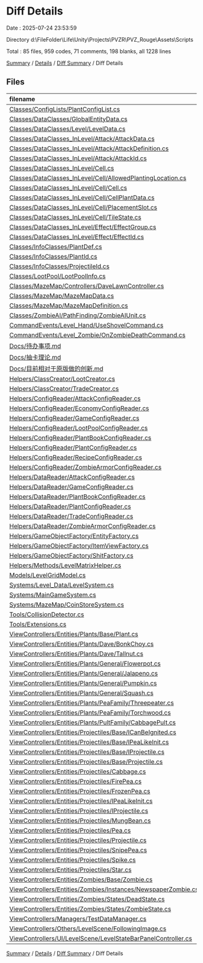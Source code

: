 # Diff Details

Date : 2025-07-24 23:53:59

Directory d:\\FileFolder\\Life\\Unity\\Projects\\PVZR\\PVZ_Rouge\\Assets\\Scripts

Total : 85 files,  959 codes, 71 comments, 198 blanks, all 1228 lines

[Summary](results.md) / [Details](details.md) / [Diff Summary](diff.md) / Diff Details

## Files
| filename | language | code | comment | blank | total |
| :--- | :--- | ---: | ---: | ---: | ---: |
| [Classes/ConfigLists/PlantConfigList.cs](/Classes/ConfigLists/PlantConfigList.cs) | C# | 1 | 0 | 0 | 1 |
| [Classes/DataClasses/GlobalEntityData.cs](/Classes/DataClasses/GlobalEntityData.cs) | C# | 7 | 0 | 0 | 7 |
| [Classes/DataClasses/Level/LevelData.cs](/Classes/DataClasses/Level/LevelData.cs) | C# | -3 | 0 | 1 | -2 |
| [Classes/DataClasses\_InLevel/Attack/AttackData.cs](/Classes/DataClasses_InLevel/Attack/AttackData.cs) | C# | 10 | 1 | 2 | 13 |
| [Classes/DataClasses\_InLevel/Attack/AttackDefinition.cs](/Classes/DataClasses_InLevel/Attack/AttackDefinition.cs) | C# | 1 | 0 | 0 | 1 |
| [Classes/DataClasses\_InLevel/Attack/AttackId.cs](/Classes/DataClasses_InLevel/Attack/AttackId.cs) | C# | 13 | 0 | 1 | 14 |
| [Classes/DataClasses\_InLevel/Cell.cs](/Classes/DataClasses_InLevel/Cell.cs) | C# | -89 | -6 | -20 | -115 |
| [Classes/DataClasses\_InLevel/Cell/AllowedPlantingLocation.cs](/Classes/DataClasses_InLevel/Cell/AllowedPlantingLocation.cs) | C# | 58 | 7 | 11 | 76 |
| [Classes/DataClasses\_InLevel/Cell/Cell.cs](/Classes/DataClasses_InLevel/Cell/Cell.cs) | C# | 43 | 4 | 9 | 56 |
| [Classes/DataClasses\_InLevel/Cell/CellPlantData.cs](/Classes/DataClasses_InLevel/Cell/CellPlantData.cs) | C# | 109 | 0 | 15 | 124 |
| [Classes/DataClasses\_InLevel/Cell/PlacementSlot.cs](/Classes/DataClasses_InLevel/Cell/PlacementSlot.cs) | C# | 10 | 3 | 0 | 13 |
| [Classes/DataClasses\_InLevel/Cell/TileState.cs](/Classes/DataClasses_InLevel/Cell/TileState.cs) | C# | 13 | 0 | 0 | 13 |
| [Classes/DataClasses\_InLevel/Effect/EffectGroup.cs](/Classes/DataClasses_InLevel/Effect/EffectGroup.cs) | C# | 16 | 0 | 3 | 19 |
| [Classes/DataClasses\_InLevel/Effect/EffectId.cs](/Classes/DataClasses_InLevel/Effect/EffectId.cs) | C# | 1 | 0 | 0 | 1 |
| [Classes/InfoClasses/PlantDef.cs](/Classes/InfoClasses/PlantDef.cs) | C# | 4 | 0 | 1 | 5 |
| [Classes/InfoClasses/PlantId.cs](/Classes/InfoClasses/PlantId.cs) | C# | 7 | 0 | 0 | 7 |
| [Classes/InfoClasses/ProjectileId.cs](/Classes/InfoClasses/ProjectileId.cs) | C# | 7 | 0 | 0 | 7 |
| [Classes/LootPool/LootPoolInfo.cs](/Classes/LootPool/LootPoolInfo.cs) | C# | 37 | 0 | 8 | 45 |
| [Classes/MazeMap/Controllers/DaveLawnController.cs](/Classes/MazeMap/Controllers/DaveLawnController.cs) | C# | 3 | 0 | 2 | 5 |
| [Classes/MazeMap/MazeMapData.cs](/Classes/MazeMap/MazeMapData.cs) | C# | 5 | 1 | 4 | 10 |
| [Classes/MazeMap/MazeMapDefinition.cs](/Classes/MazeMap/MazeMapDefinition.cs) | C# | 3 | 1 | 1 | 5 |
| [Classes/ZombieAI/PathFinding/ZombieAIUnit.cs](/Classes/ZombieAI/PathFinding/ZombieAIUnit.cs) | C# | 4 | 0 | 1 | 5 |
| [CommandEvents/Level\_Hand/UseShovelCommand.cs](/CommandEvents/Level_Hand/UseShovelCommand.cs) | C# | 0 | -1 | 0 | -1 |
| [CommandEvents/Level\_Zombie/OnZombieDeathCommand.cs](/CommandEvents/Level_Zombie/OnZombieDeathCommand.cs) | C# | 1 | 0 | 1 | 2 |
| [Docs/待办事项.md](/Docs/%E5%BE%85%E5%8A%9E%E4%BA%8B%E9%A1%B9.md) | Markdown | -3 | 0 | 0 | -3 |
| [Docs/抽卡理论.md](/Docs/%E6%8A%BD%E5%8D%A1%E7%90%86%E8%AE%BA.md) | Markdown | 23 | 0 | 18 | 41 |
| [Docs/目前相对于原版做的创新.md](/Docs/%E7%9B%AE%E5%89%8D%E7%9B%B8%E5%AF%B9%E4%BA%8E%E5%8E%9F%E7%89%88%E5%81%9A%E7%9A%84%E5%88%9B%E6%96%B0.md) | Markdown | 1 | 0 | 0 | 1 |
| [Helpers/ClassCreator/LootCreator.cs](/Helpers/ClassCreator/LootCreator.cs) | C# | 42 | 28 | 7 | 77 |
| [Helpers/ClassCreator/TradeCreator.cs](/Helpers/ClassCreator/TradeCreator.cs) | C# | 24 | 0 | 7 | 31 |
| [Helpers/ConfigReader/AttackConfigReader.cs](/Helpers/ConfigReader/AttackConfigReader.cs) | C# | 39 | 0 | 10 | 49 |
| [Helpers/ConfigReader/EconomyConfigReader.cs](/Helpers/ConfigReader/EconomyConfigReader.cs) | C# | 129 | 10 | 30 | 169 |
| [Helpers/ConfigReader/GameConfigReader.cs](/Helpers/ConfigReader/GameConfigReader.cs) | C# | 75 | 3 | 16 | 94 |
| [Helpers/ConfigReader/LootPoolConfigReader.cs](/Helpers/ConfigReader/LootPoolConfigReader.cs) | C# | 92 | 8 | 15 | 115 |
| [Helpers/ConfigReader/PlantBookConfigReader.cs](/Helpers/ConfigReader/PlantBookConfigReader.cs) | C# | 41 | 0 | 10 | 51 |
| [Helpers/ConfigReader/PlantConfigReader.cs](/Helpers/ConfigReader/PlantConfigReader.cs) | C# | 111 | 1 | 22 | 134 |
| [Helpers/ConfigReader/RecipeConfigReader.cs](/Helpers/ConfigReader/RecipeConfigReader.cs) | C# | 88 | 10 | 15 | 113 |
| [Helpers/ConfigReader/ZombieArmorConfigReader.cs](/Helpers/ConfigReader/ZombieArmorConfigReader.cs) | C# | 40 | 1 | 10 | 51 |
| [Helpers/DataReader/AttackConfigReader.cs](/Helpers/DataReader/AttackConfigReader.cs) | C# | -38 | 0 | -9 | -47 |
| [Helpers/DataReader/GameConfigReader.cs](/Helpers/DataReader/GameConfigReader.cs) | C# | -74 | -3 | -15 | -92 |
| [Helpers/DataReader/PlantBookConfigReader.cs](/Helpers/DataReader/PlantBookConfigReader.cs) | C# | -40 | 0 | -9 | -49 |
| [Helpers/DataReader/PlantConfigReader.cs](/Helpers/DataReader/PlantConfigReader.cs) | C# | -79 | -1 | -16 | -96 |
| [Helpers/DataReader/TradeConfigReader.cs](/Helpers/DataReader/TradeConfigReader.cs) | C# | -179 | -9 | -36 | -224 |
| [Helpers/DataReader/ZombieArmorConfigReader.cs](/Helpers/DataReader/ZombieArmorConfigReader.cs) | C# | -39 | -1 | -9 | -49 |
| [Helpers/GameObjectFactory/EntityFactory.cs](/Helpers/GameObjectFactory/EntityFactory.cs) | C# | 4 | 1 | 0 | 5 |
| [Helpers/GameObjectFactory/ItemViewFactory.cs](/Helpers/GameObjectFactory/ItemViewFactory.cs) | C# | 1 | 0 | 2 | 3 |
| [Helpers/GameObjectFactory/ShitFactory.cs](/Helpers/GameObjectFactory/ShitFactory.cs) | C# | 1 | 0 | 2 | 3 |
| [Helpers/Methods/LevelMatrixHelper.cs](/Helpers/Methods/LevelMatrixHelper.cs) | C# | 1 | 0 | 1 | 2 |
| [Models/LevelGridModel.cs](/Models/LevelGridModel.cs) | C# | -16 | 1 | 1 | -14 |
| [Systems/Level\_Data/LevelSystem.cs](/Systems/Level_Data/LevelSystem.cs) | C# | 0 | 1 | 0 | 1 |
| [Systems/MainGameSystem.cs](/Systems/MainGameSystem.cs) | C# | 1 | 0 | 1 | 2 |
| [Systems/MazeMap/CoinStoreSystem.cs](/Systems/MazeMap/CoinStoreSystem.cs) | C# | 16 | 0 | 2 | 18 |
| [Tools/CollisionDetector.cs](/Tools/CollisionDetector.cs) | C# | 4 | 2 | 5 | 11 |
| [Tools/Extensions.cs](/Tools/Extensions.cs) | C# | 16 | 8 | 1 | 25 |
| [ViewControllers/Entities/Plants/Base/Plant.cs](/ViewControllers/Entities/Plants/Base/Plant.cs) | C# | 10 | 0 | 1 | 11 |
| [ViewControllers/Entities/Plants/Dave/BonkChoy.cs](/ViewControllers/Entities/Plants/Dave/BonkChoy.cs) | C# | 41 | 0 | 7 | 48 |
| [ViewControllers/Entities/Plants/Dave/Tallnut.cs](/ViewControllers/Entities/Plants/Dave/Tallnut.cs) | C# | 15 | 0 | 2 | 17 |
| [ViewControllers/Entities/Plants/General/Flowerpot.cs](/ViewControllers/Entities/Plants/General/Flowerpot.cs) | C# | 3 | 0 | 0 | 3 |
| [ViewControllers/Entities/Plants/General/Jalapeno.cs](/ViewControllers/Entities/Plants/General/Jalapeno.cs) | C# | 38 | 0 | 8 | 46 |
| [ViewControllers/Entities/Plants/General/Pumpkin.cs](/ViewControllers/Entities/Plants/General/Pumpkin.cs) | C# | 23 | 0 | 3 | 26 |
| [ViewControllers/Entities/Plants/General/Squash.cs](/ViewControllers/Entities/Plants/General/Squash.cs) | C# | 64 | 0 | 11 | 75 |
| [ViewControllers/Entities/Plants/PeaFamily/Threepeater.cs](/ViewControllers/Entities/Plants/PeaFamily/Threepeater.cs) | C# | 1 | 0 | 0 | 1 |
| [ViewControllers/Entities/Plants/PeaFamily/Torchwood.cs](/ViewControllers/Entities/Plants/PeaFamily/Torchwood.cs) | C# | 31 | 0 | 6 | 37 |
| [ViewControllers/Entities/Plants/PultFamily/CabbagePult.cs](/ViewControllers/Entities/Plants/PultFamily/CabbagePult.cs) | C# | 41 | 0 | 8 | 49 |
| [ViewControllers/Entities/Projectiles/Base/ICanBeIgnited.cs](/ViewControllers/Entities/Projectiles/Base/ICanBeIgnited.cs) | C# | 12 | 0 | 1 | 13 |
| [ViewControllers/Entities/Projectiles/Base/IPeaLikeInit.cs](/ViewControllers/Entities/Projectiles/Base/IPeaLikeInit.cs) | C# | 9 | 0 | 1 | 10 |
| [ViewControllers/Entities/Projectiles/Base/IProjectile.cs](/ViewControllers/Entities/Projectiles/Base/IProjectile.cs) | C# | 7 | 0 | 1 | 8 |
| [ViewControllers/Entities/Projectiles/Base/Projectile.cs](/ViewControllers/Entities/Projectiles/Base/Projectile.cs) | C# | 14 | 0 | 4 | 18 |
| [ViewControllers/Entities/Projectiles/Cabbage.cs](/ViewControllers/Entities/Projectiles/Cabbage.cs) | C# | 31 | 0 | 6 | 37 |
| [ViewControllers/Entities/Projectiles/FirePea.cs](/ViewControllers/Entities/Projectiles/FirePea.cs) | C# | 40 | 0 | 6 | 46 |
| [ViewControllers/Entities/Projectiles/FrozenPea.cs](/ViewControllers/Entities/Projectiles/FrozenPea.cs) | C# | 2 | 0 | 1 | 3 |
| [ViewControllers/Entities/Projectiles/IPeaLikeInit.cs](/ViewControllers/Entities/Projectiles/IPeaLikeInit.cs) | C# | -9 | 0 | -1 | -10 |
| [ViewControllers/Entities/Projectiles/IProjectile.cs](/ViewControllers/Entities/Projectiles/IProjectile.cs) | C# | -7 | 0 | -1 | -8 |
| [ViewControllers/Entities/Projectiles/MungBean.cs](/ViewControllers/Entities/Projectiles/MungBean.cs) | C# | 2 | 0 | 1 | 3 |
| [ViewControllers/Entities/Projectiles/Pea.cs](/ViewControllers/Entities/Projectiles/Pea.cs) | C# | 24 | 0 | 3 | 27 |
| [ViewControllers/Entities/Projectiles/Projectile.cs](/ViewControllers/Entities/Projectiles/Projectile.cs) | C# | -14 | 0 | -2 | -16 |
| [ViewControllers/Entities/Projectiles/SnipePea.cs](/ViewControllers/Entities/Projectiles/SnipePea.cs) | C# | 2 | 0 | 1 | 3 |
| [ViewControllers/Entities/Projectiles/Spike.cs](/ViewControllers/Entities/Projectiles/Spike.cs) | C# | 2 | 0 | 1 | 3 |
| [ViewControllers/Entities/Projectiles/Star.cs](/ViewControllers/Entities/Projectiles/Star.cs) | C# | 4 | 0 | 1 | 5 |
| [ViewControllers/Entities/Zombies/Base/Zombie.cs](/ViewControllers/Entities/Zombies/Base/Zombie.cs) | C# | 10 | 1 | 6 | 17 |
| [ViewControllers/Entities/Zombies/Instances/NewspaperZombie.cs](/ViewControllers/Entities/Zombies/Instances/NewspaperZombie.cs) | C# | 1 | 0 | 0 | 1 |
| [ViewControllers/Entities/Zombies/States/DeadState.cs](/ViewControllers/Entities/Zombies/States/DeadState.cs) | C# | 11 | 0 | 1 | 12 |
| [ViewControllers/Entities/Zombies/States/ZombieState.cs](/ViewControllers/Entities/Zombies/States/ZombieState.cs) | C# | 1 | 0 | 0 | 1 |
| [ViewControllers/Managers/TestDataManager.cs](/ViewControllers/Managers/TestDataManager.cs) | C# | 0 | 0 | -1 | -1 |
| [ViewControllers/Others/LevelScene/FollowingImage.cs](/ViewControllers/Others/LevelScene/FollowingImage.cs) | C# | 6 | 0 | 3 | 9 |
| [ViewControllers/UI/LevelScene/LevelStateBarPanelController.cs](/ViewControllers/UI/LevelScene/LevelStateBarPanelController.cs) | C# | 2 | 0 | -1 | 1 |

[Summary](results.md) / [Details](details.md) / [Diff Summary](diff.md) / Diff Details